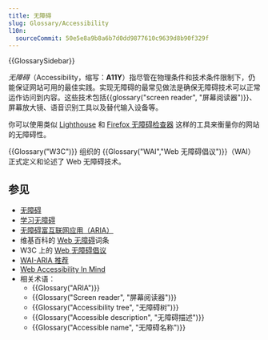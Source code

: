 ```yaml
---
title: 无障碍
slug: Glossary/Accessibility
l10n:
  sourceCommit: 50e5e8a9b8a6b7d0dd9877610c9639d8b90f329f
---
```


{{GlossarySidebar}}

_无障碍_（Accessibility，缩写：**A11Y**）指尽管在物理条件和技术条件限制下，仍能保证网站可用的最佳实践。实现无障碍的最常见做法是确保无障碍技术可以正常运作访问到内容。这些技术包括{{glossary("screen reader", "屏幕阅读器")}}、屏幕放大镜、语音识别工具以及替代输入设备等。

你可以使用类似 [Lighthouse](https://developer.chrome.com/docs/lighthouse/accessibility/scoring) 和 [Firefox 无障碍检查器](https://firefox-source-docs.mozilla.org/devtools-user/accessibility_inspector/index.html) 这样的工具来衡量你的网站的无障碍性。

{{Glossary("W3C")}} 组织的 {{Glossary("WAI","Web 无障碍倡议")}}（WAI）正式定义和论述了 Web 无障碍技术。

## 参见

- [无障碍](/zh-CN/docs/Web/Accessibility)
- [学习无障碍](/zh-CN/docs/Learn/Accessibility)
- [无障碍富互联网应用（ARIA）](/zh-CN/docs/Learn/Accessibility/ARIA)
- 维基百科的 [Web 无障碍](https://zh.wikipedia.org/wiki/网站无障碍)词条
- W3C 上的 [Web 无障碍倡议](https://www.w3.org/WAI/)
- [WAI-ARIA 推荐](https://www.w3.org/TR/wai-aria/)
- [Web Accessibility In Mind](https://webaim.org/)
- 相关术语：
  - {{Glossary("ARIA")}}
  - {{Glossary("Screen reader", "屏幕阅读器")}}
  - {{Glossary("Accessibility tree", "无障碍树")}}
  - {{Glossary("Accessible description", "无障碍描述")}}
  - {{Glossary("Accessible name", "无障碍名称")}}
